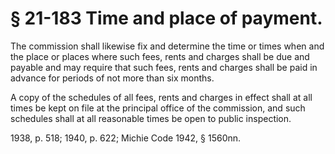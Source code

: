 # § 21-183 Time and place of payment.

<p>The commission shall likewise fix and determine the time or times when and the place or places where such fees, rents and charges shall be due and payable and may require that such fees, rents and charges shall be paid in advance for periods of not more than six months.</p><p>A copy of the schedules of all fees, rents and charges in effect shall at all times be kept on file at the principal office of the commission, and such schedules shall at all reasonable times be open to public inspection.</p><p>1938, p. 518; 1940, p. 622; Michie Code 1942, § 1560nn.</p>